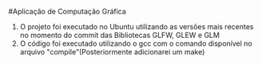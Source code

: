 #Aplicação de Computação Gráfica

1. O projeto foi executado no Ubuntu utilizando as versões mais recentes no momento do commit das Bibliotecas GLFW, GLEW e GLM
2. O código foi executado utilizando o gcc com o comando disponível no arquivo "compile"(Posteriormente adicionarei um make)
